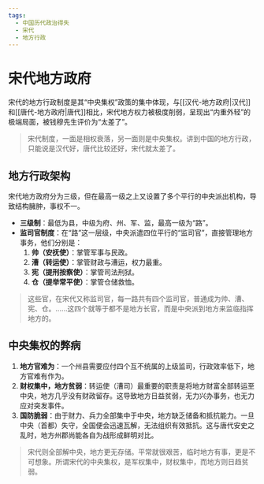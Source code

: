 ```yaml
---
tags:
  - 中国历代政治得失
  - 宋代
  - 地方行政
---
```


# 宋代地方政府

宋代的地方行政制度是其“中央集权”政策的集中体现，与[[汉代-地方政府|汉代]]和[[唐代-地方政府|唐代]]相比，宋代地方权力被极度削弱，呈现出“内重外轻”的极端局面，被钱穆先生评价为“太差了”。

> 宋代制度，一面是相权衰落，另一面则是中央集权。讲到中国的地方行政，只能说是汉代好，唐代比较还好，宋代就太差了。

## 地方行政架构

宋代地方政府分为三级，但在最高一级之上又设置了多个平行的中央派出机构，导致结构臃肿，事权不一。

- **三级制**：最低为县，中级为府、州、军、监，最高一级为“路”。
- **监司官制度**：在“路”这一层级，中央派遣四位平行的“监司官”，直接管理地方事务，他们分别是：
  1.  **帅（安抚使）**：掌管军事与民政。
  2.  **漕（转运使）**：掌管财政与漕运，权力最重。
  3.  **宪（提刑按察使）**：掌管司法刑狱。
  4.  **仓（提举常平使）**：掌管仓储救恤。

> 这些官，在宋代又称监司官，每一路共有四个监司官，普通成为帅、漕、宪、仓。……这四个就等于都不是地方长官，而是中央派到地方来监临指挥地方的。

## 中央集权的弊病

1.  **地方官难为**：一个州县需要应付四个互不统属的上级监司，行政效率低下，地方官难有作为。
2.  **财权集中，地方贫弱**：转运使（漕司）最重要的职责是将地方财富全部转运至中央，地方几乎没有财政留存。这导致地方日益贫弱，无力兴办事务，也无力应对突发事件。
3.  **国防脆弱**：由于财力、兵力全部集中于中央，地方缺乏储备和抵抗能力。一旦中央（首都）失守，全国便会迅速瓦解，无法组织有效抵抗。这与唐代安史之乱时，地方州郡尚能各自为战形成鲜明对比。

> 宋代则全部解中央，地方更无存储。平常就很艰苦，临时地方有事，更是不可想象。所谓宋代的中央集权，是军权集中，财权集中，而地方则日趋贫弱。
